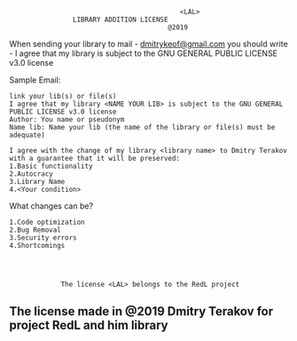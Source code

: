                                                <LAL>
					LIBRARY ADDITION LICENSE
	                                        @2019
						
 When sending your library to mail - dmitrykeof@gmail.com
 you should write - I agree that my library <NAME YOUR LIB> is subject to the GNU GENERAL PUBLIC LICENSE v3.0 license

 Sample Email:

	link your lib(s) or file(s)
	I agree that my library <NAME YOUR LIB> is subject to the GNU GENERAL PUBLIC LICENSE v3.0 license
	Author: You name or pseudonym
	Name lib: Name your lib (the name of the library or file(s) must be adequate)
	
	I agree with the change of my library <library name> to Dmitry Terakov with a guarantee that it will be preserved:
	1.Basic functionality
	2.Autocracy
	3.Library Name
	4.<Your condition>
	
 What changes can be?

	1.Code optimization
	2.Bug Removal
	3.Security errors
	4.Shortcomings
	
	
	
	
                 The license <LAL> belongs to the RedL project
  The license <LAL> made in @2019 Dmitry Terakov for project RedL and him library
------------------------------------------------------------------------------------
	
